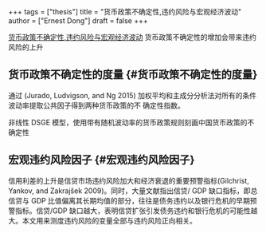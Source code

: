 +++
tags = ["thesis"]
title = "货币政策不确定性,违约风险与宏观经济波动"
author = ["Ernest Dong"]
draft = false
+++

[货币政策不确定性,违约风险与宏观经济波动](/ox-hugo/货币政策不确定性、违约风险与宏观经济波动_王博.pdf)
货币政策不确定性的增加会带来违约风险的上升


## 货币政策不确定性的度量 {#货币政策不确定性的度量}

通过 (Jurado, Ludvigson, and Ng 2015) 加权平均和主成分分析法对所有的条件波动率提取公共因子得到两种货币政策的不 确定性指数。

非线性 DSGE 模型，使用带有随机波动率的货币政策规则刻画中国货币政策的不确定性


## 宏观违约风险因子 {#宏观违约风险因子}

信用利差的上升是信贷市场违约风险加大和经济衰退的重要预警指标(Gilchrist, Yankov, and Zakrajšek 2009)。同时，大量文献指出信贷/ GDP 缺口指标，即总信贷与 GDP 比值偏离其长期均值的部分，往往是债务违约以及银行危机的早期预警指标。信贷/GDP 缺口越大，表明信贷扩张引发债务违约和银行危机的可能性越大。本文用来测度违约风险的变量全部与违约风险正向相关。
